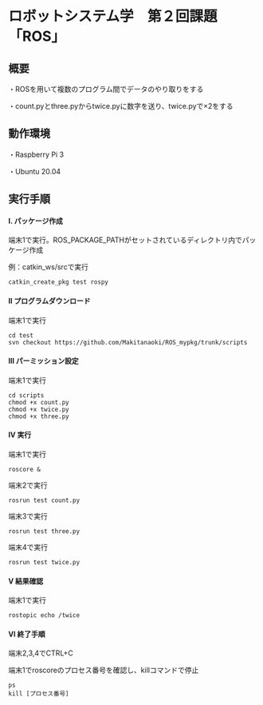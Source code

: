# ロボットシステム学　第２回課題「ROS」

## 概要

・ROSを用いて複数のプログラム間でデータのやり取りをする

・count.pyとthree.pyからtwice.pyに数字を送り、twice.pyで×2をする


## 動作環境

・Raspberry Pi 3

・Ubuntu 20.04

## 実行手順

#### Ⅰ. パッケージ作成

端末1で実行。ROS_PACKAGE_PATHがセットされているディレクトリ内でパッケージ作成

例：catkin_ws/srcで実行

```
catkin_create_pkg test rospy
```

#### Ⅱ プログラムダウンロード

端末1で実行

```
cd test
svn checkout https://github.com/Makitanaoki/ROS_mypkg/trunk/scripts
```

#### Ⅲ パーミッション設定

端末1で実行

```
cd scripts
chmod +x count.py
chmod +x twice.py
chmod +x three.py
```

#### Ⅳ 実行

端末1で実行

```
roscore &
```

端末2で実行

```
rosrun test count.py
```

端末3で実行

```
rosrun test three.py
```

端末4で実行

```
rosrun test twice.py
```

#### Ⅴ 結果確認

端末1で実行

```
rostopic echo /twice
```

#### Ⅵ 終了手順

端末2,3,4でCTRL+C

端末1でroscoreのプロセス番号を確認し、killコマンドで停止

```
ps
kill [プロセス番号]
```
